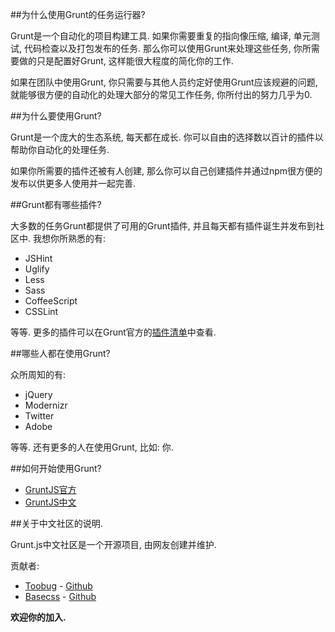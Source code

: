 ##为什么使用Grunt的任务运行器?

Grunt是一个自动化的项目构建工具. 如果你需要重复的指向像压缩, 编译, 单元测试, 代码检查以及打包发布的任务. 那么你可以使用Grunt来处理这些任务, 你所需要做的只是配置好Grunt, 这样能很大程度的简化你的工作. 

如果在团队中使用Grunt, 你只需要与其他人员约定好使用Grunt应该规避的问题, 就能够很方便的自动化的处理大部分的常见工作任务, 你所付出的努力几乎为0.

##为什么要使用Grunt?

Grunt是一个庞大的生态系统, 每天都在成长. 你可以自由的选择数以百计的插件以帮助你自动化的处理任务.

如果你所需要的插件还被有人创建, 那么你可以自己创建插件并通过npm很方便的发布以供更多人使用并一起完善. 

##Grunt都有哪些插件?

大多数的任务Grunt都提供了可用的Grunt插件, 并且每天都有插件诞生并发布到社区中. 我想你所熟悉的有:

+ JSHint
+ Uglify
+ Less
+ Sass
+ CoffeeScript
+ CSSLint

等等. 更多的插件可以在Grunt官方的[插件清单](http://gruntjs.com/plugins)中查看.

##哪些人都在使用Grunt?

众所周知的有:

+ jQuery
+ Modernizr
+ Twitter
+ Adobe

等等. 还有更多的人在使用Grunt, 比如: 你.

##如何开始使用Grunt?

+ [GruntJS官方](http://www.gruntjs.com/)
+ [GruntJS中文](http://www.gruntjs.org/)

##关于中文社区的说明.

Grunt.js中文社区是一个开源项目, 由网友创建并维护.

贡献者:

+ [Toobug](http://www.toobug.net/) - [Github](https://github.com/TooooBug)
+ [Basecss](http://weibo.com/html5mm) - [Github](https://github.com/basestyle)

**欢迎你的加入.**
